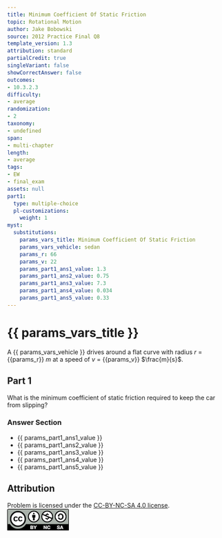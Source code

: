 ```yaml
---
title: Minimum Coefficient Of Static Friction
topic: Rotational Motion
author: Jake Bobowski
source: 2012 Practice Final Q8
template_version: 1.3
attribution: standard
partialCredit: true
singleVariant: false
showCorrectAnswer: false
outcomes:
- 10.3.2.3
difficulty:
- average
randomization:
- 2
taxonomy:
- undefined
span:
- multi-chapter
length:
- average
tags:
- EW
- final_exam
assets: null
part1:
  type: multiple-choice
  pl-customizations:
    weight: 1
myst:
  substitutions:
    params_vars_title: Minimum Coefficient Of Static Friction
    params_vars_vehicle: sedan
    params_r: 66
    params_v: 22
    params_part1_ans1_value: 1.3
    params_part1_ans2_value: 0.75
    params_part1_ans3_value: 7.3
    params_part1_ans4_value: 0.034
    params_part1_ans5_value: 0.33
---
```

# {{ params_vars_title }}
A {{ params_vars_vehicle }} drives around a flat curve with radius $r$ = {{params_r}} $m$ at a speed of $v$ = {{params_v}} $\frac{m}{s}$.

## Part 1

What is the minimum coefficient of static friction required to keep the car from slipping?

### Answer Section

- {{ params_part1_ans1_value }}
- {{ params_part1_ans2_value }}
- {{ params_part1_ans3_value }}
- {{ params_part1_ans4_value }}
- {{ params_part1_ans5_value }}

## Attribution

Problem is licensed under the [CC-BY-NC-SA 4.0 license](https://creativecommons.org/licenses/by-nc-sa/4.0/).<br> ![The Creative Commons 4.0 license requiring attribution-BY, non-commercial-NC, and share-alike-SA license.](https://raw.githubusercontent.com/firasm/bits/master/by-nc-sa.png)